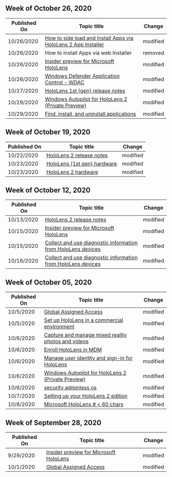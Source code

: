 <!-- This file is generated automatically each week. Changes made to this file will be overwritten.-->



## Week of October 26, 2020


| Published On |Topic title | Change |
|------|------------|--------|
| 10/26/2020 | [How to side load and Install Apps via HoloLens 2 App Installer](/hololens/app-deploy-app-installer) | modified |
| 10/26/2020 | How to install Apps via web Installer | removed |
| 10/26/2020 | [Insider preview for Microsoft HoloLens](/hololens/hololens-insider) | modified |
| 10/26/2020 | [Windows Defender Application Control - WDAC](/hololens/windows-defender-application-control-wdac) | modified |
| 10/27/2020 | [HoloLens 1st (gen) release notes](/hololens/hololens1-release-notes) | modified |
| 10/29/2020 | [Windows Autopilot for HoloLens 2 (Private Preview)](/hololens/hololens2-autopilot) | modified |
| 10/29/2020 | [Find, install, and uninstall applications](/hololens/holographic-store-apps) | modified |


## Week of October 19, 2020


| Published On |Topic title | Change |
|------|------------|--------|
| 10/22/2020 | [HoloLens 2 release notes](/hololens/hololens-release-notes) | modified |
| 10/23/2020 | [HoloLens (1st gen) hardware](/hololens/hololens1-hardware) | modified |
| 10/23/2020 | [HoloLens 2 hardware](/hololens/hololens2-hardware) | modified |


## Week of October 12, 2020


| Published On |Topic title | Change |
|------|------------|--------|
| 10/13/2020 | [HoloLens 2 release notes](/hololens/hololens-release-notes) | modified |
| 10/15/2020 | [Insider preview for Microsoft HoloLens](/hololens/hololens-insider) | modified |
| 10/15/2020 | [Collect and use diagnostic information from HoloLens devices](/hololens/hololens-diagnostic-logs) | modified |
| 10/16/2020 | [Collect and use diagnostic information from HoloLens devices](/hololens/hololens-diagnostic-logs) | modified |


## Week of October 05, 2020


| Published On |Topic title | Change |
|------|------------|--------|
| 10/5/2020 | [Global Assigned Access](/hololens/hololens-global-assigned-access-kiosk) | modified |
| 10/5/2020 | [Set up HoloLens in a commercial environment](/hololens/hololens-requirements) | modified |
| 10/6/2020 | [Capture and manage mixed reality photos and videos](/hololens/holographic-photos-and-videos) | modified |
| 10/6/2020 | [Enroll HoloLens in MDM](/hololens/hololens-enroll-mdm) | modified |
| 10/6/2020 | [Manage user identity and sign-in for HoloLens](/hololens/hololens-identity) | modified |
| 10/6/2020 | [Windows Autopilot for HoloLens 2 (Private Preview)](/hololens/hololens2-autopilot) | modified |
| 10/6/2020 | [security adminless os](/hololens/security-adminless-os) | modified |
| 10/7/2020 | [Setting up your HoloLens 2 edition](/hololens/hololens2-options) | modified |
| 10/8/2020 | [Microsoft HoloLens # < 60 chars](/hololens/index) | modified |


## Week of September 28, 2020


| Published On |Topic title | Change |
|------|------------|--------|
| 9/29/2020 | [Insider preview for Microsoft HoloLens](/hololens/hololens-insider) | modified |
| 10/1/2020 | [Global Assigned Access](/hololens/hololens-global-assigned-access-kiosk) | modified |
